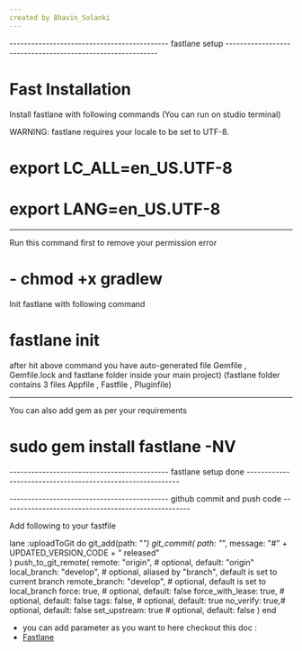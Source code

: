 ```yaml
---
created by Bhavin_Solanki
---
```



--------------------------------------------  fastlane setup  -----------------------------------------------------------

# Fast Installation

Install fastlane with following commands (You can run on studio terminal)


WARNING: fastlane requires your locale to be set to UTF-8.
# export LC_ALL=en_US.UTF-8
# export LANG=en_US.UTF-8

----------------------------------------------------------------------------------------

Run this command first to remove your permission error

# - chmod +x gradlew

Init fastlane with following command 

# fastlane init

after hit above command you have auto-generated file Gemfile , Gemfile.lock and fastlane folder inside your main project)
(fastlane folder contains 3 files Appfile , Fastfile , Pluginfile)

----------------------------------------------------------------------------------------

You can also add gem as per your requirements

# sudo gem install fastlane -NV 



--------------------------------------------  fastlane setup done -----------------------------------------------------------





-------------------------------------------- github commit and push code ----------------------------------------------------



Add following to your fastfile 

   lane :uploadToGit do
       git_add(path: "*")
       git_commit(
           path: "*", 
           message: "#" + UPDATED_VERSION_CODE + " released"  
       )
       push_to_git_remote(
            remote: "origin",         # optional, default: "origin"
            local_branch: "develop",  # optional, aliased by "branch", default is set to current branch
            remote_branch: "develop", # optional, default is set to local_branch
            force: true,    # optional, default: false
            force_with_lease: true,   # optional, default: false
            tags: false,    # optional, default: true
            no_verify: true,# optional, default: false
            set_upstream: true        # optional, default: false
       )
   end


  - you can add parameter as you want to here checkout this doc : 
  - [Fastlane](https://docs.fastlane.tools/actions/push_to_git_remote)



